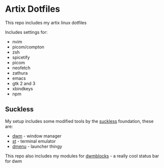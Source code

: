 # Artix Dotfiles

This repo includes my artix linux dotfiles

Includes settings for:
* nvim
* picom/compton
* zsh
* spicetify
* picom
* neofetch
* zathura
* emacs
* gtk 2 and 3
* xbindkeys
* npm

## Suckless

My setup includes some modified tools by the [suckless](https://suckless.org/) foundation, these are:
* [dwm](https://github.com/Tommykaf/dwm) - window manager
* [st](https://github.com/Tommykaf/st) - terminal emulator
* [dmenu](https://github.com/Tommykaf/dmenu) - launcher thingy

This repo also includes my modules for [dwmblocks](https://github.com/torrinfail/dwmblocks) - a really cool status bar for dwm
